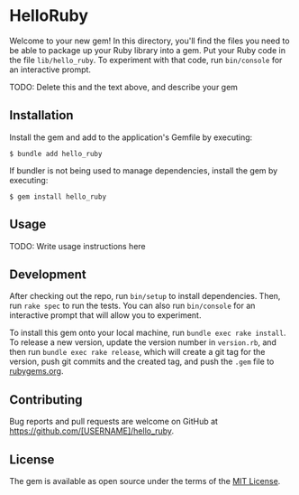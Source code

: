 # HelloRuby

Welcome to your new gem! In this directory, you'll find the files you need to be able to package up your Ruby library into a gem. Put your Ruby code in the file `lib/hello_ruby`. To experiment with that code, run `bin/console` for an interactive prompt.

TODO: Delete this and the text above, and describe your gem

## Installation

Install the gem and add to the application's Gemfile by executing:

    $ bundle add hello_ruby

If bundler is not being used to manage dependencies, install the gem by executing:

    $ gem install hello_ruby

## Usage

TODO: Write usage instructions here

## Development

After checking out the repo, run `bin/setup` to install dependencies. Then, run `rake spec` to run the tests. You can also run `bin/console` for an interactive prompt that will allow you to experiment.

To install this gem onto your local machine, run `bundle exec rake install`. To release a new version, update the version number in `version.rb`, and then run `bundle exec rake release`, which will create a git tag for the version, push git commits and the created tag, and push the `.gem` file to [rubygems.org](https://rubygems.org).

## Contributing

Bug reports and pull requests are welcome on GitHub at https://github.com/[USERNAME]/hello_ruby.

## License

The gem is available as open source under the terms of the [MIT License](https://opensource.org/licenses/MIT).
